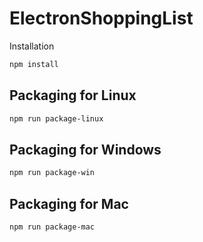 # ElectronShoppingList

Installation
```bash
npm install
```

## Packaging for Linux
```bash
npm run package-linux
```

## Packaging for Windows
```bash
npm run package-win
```

## Packaging for Mac
```bash
npm run package-mac
```